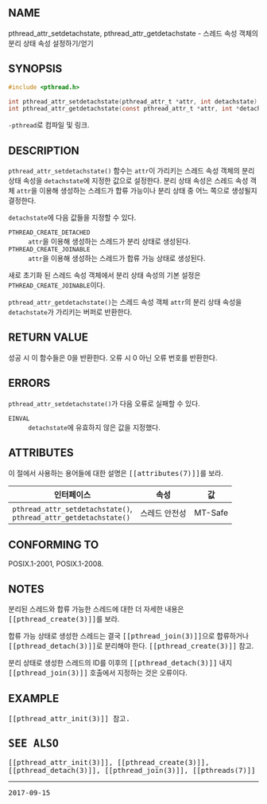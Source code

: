 ## NAME

pthread_attr_setdetachstate, pthread_attr_getdetachstate - 스레드 속성 객체의 분리 상태 속성 설정하기/얻기

## SYNOPSIS

```c
#include <pthread.h>

int pthread_attr_setdetachstate(pthread_attr_t *attr, int detachstate);
int pthread_attr_getdetachstate(const pthread_attr_t *attr, int *detachstate);
```

`-pthread`로 컴파일 및 링크.

## DESCRIPTION

`pthread_attr_setdetachstate()` 함수는 `attr`이 가리키는 스레드 속성 객체의 분리 상태 속성을 `detachstate`에 지정한 값으로 설정한다. 분리 상태 속성은 스레드 속성 객체 `attr`을 이용해 생성하는 스레드가 합류 가능이나 분리 상태 중 어느 쪽으로 생성될지 결정한다.

`detachstate`에 다음 값들을 지정할 수 있다.

<dl>
<dt><code>PTHREAD_CREATE_DETACHED</code></dt>
<dd><code>attr</code>을 이용해 생성하는 스레드가 분리 상태로 생성된다.</dd>

<dt><code>PTHREAD_CREATE_JOINABLE</code></dt>
<dd><code>attr</code>을 이용해 생성하는 스레드가 합류 가능 상태로 생성된다.</dd>
</dl>

새로 초기화 된 스레드 속성 객체에서 분리 상태 속성의 기본 설정은 `PTHREAD_CREATE_JOINABLE`이다.

`pthread_attr_getdetachstate()`는 스레드 속성 객체 `attr`의 분리 상태 속성을 `detachstate`가 가리키는 버퍼로 반환한다.

## RETURN VALUE

성공 시 이 함수들은 0을 반환한다. 오류 시 0 아닌 오류 번호를 반환한다.

## ERRORS

`pthread_attr_setdetachstate()`가 다음 오류로 실패할 수 있다.

<dl>
<dt><code>EINVAL</code></dt>
<dd><code>detachstate</code>에 유효하지 않은 값을 지정했다.</dd>
</dl>

## ATTRIBUTES

이 절에서 사용하는 용어들에 대한 설명은 <tt>[[attributes(7)]]</tt>를 보라.

| 인터페이스 | 속성 | 값 |
| --- | --- | --- |
| `pthread_attr_setdetachstate()`,<br>`pthread_attr_getdetachstate()` | 스레드 안전성 | MT-Safe |

## CONFORMING TO

POSIX.1-2001, POSIX.1-2008.

## NOTES

분리된 스레드와 합류 가능한 스레드에 대한 더 자세한 내용은 <tt>[[pthread_create(3)]]</tt>를 보라.

합류 가능 상태로 생성한 스레드는 결국 <tt>[[pthread_join(3)]]</tt>으로 합류하거나 <tt>[[pthread_detach(3)]]</tt>로 분리해야 한다. <tt>[[pthread_create(3)]]</tt> 참고.

분리 상태로 생성한 스레드의 ID를 이후의 <tt>[[pthread_detach(3)]]</tt> 내지 <tt>[[pthread_join(3)]]</tt> 호출에서 지정하는 것은 오류이다.

## EXAMPLE

<tt>[[pthread_attr_init(3)]] 참고.

## SEE ALSO

<tt>[[pthread_attr_init(3)]]</tt>, <tt>[[pthread_create(3)]]</tt>, <tt>[[pthread_detach(3)]]</tt>, <tt>[[pthread_join(3)]]</tt>, <tt>[[pthreads(7)]]</tt>

----

2017-09-15
